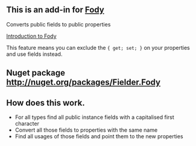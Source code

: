 ## This is an add-in for [Fody](https://github.com/SimonCropp/Fody/) 

Converts public fields to public properties

[Introduction to Fody](http://github.com/SimonCropp/Fody/wiki/SampleUsage)

This feature means you can exclude the `{ get; set; }` on your properties and use fields instead.

## Nuget package http://nuget.org/packages/Fielder.Fody 

## How does this work. 

 * For all types find all public instance fields with a capitalised first character
 * Convert all those fields to properties with the same name
 * Find all usages of those fields and point them to the new properties
